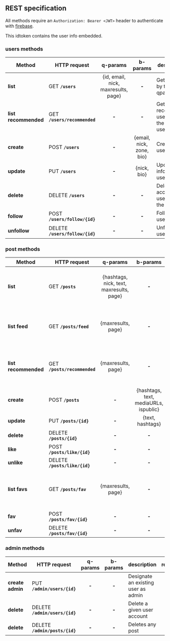 ## REST specification

All methods require an `Authorization: Bearer <JWT>` header to authenticate with [firebase](https://firebase.google.com/docs/auth/web/start).

This idtoken contains the user info embedded.

### users methods 

| Method | HTTP request | q-params | b-params | description | response |
|--------|--------------|:--------:|:-------:|-------------|:--------:|
| **list** | GET **`/users`** | {id, email, nick, maxresults, page} | **-** | Get user(s) by the given qparams | List of {id, nick, bio, followers, followings} |
| **list recommended** | GET  **`/users/recommended`** | **-** | **-** | Get recomended user(s) for the given user | List of {id, nick, bio, followers, followings} |
| **create** | POST **`/users`**  | **-** | {email, nick, zone, bio} | Creates a user | **-** |
| **update** | PUT **`/users`**  | **-** | {nick, bio} | Updates information user | **-** |
| **delete** | DELETE **`/users`** | **-** | **-** | Delete account (of user issuing the query) | **-** |
| **follow** | POST **`/users/follow/{id}`** | **-** | **-** | Follow a user | **-** |
| **unfollow** | DELETE **`/users/follow/{id}`** | **-** | **-** | Unfollow a user | **-** |

### post methods 

| Method | HTTP request | q-params | b-params | description | response |
|--------|--------------|:-------:|:-------:|-------------|:--------:|
| **list** | GET **`/posts`** | {hashtags, nick, text, maxresults, page} | **-**  | List visible posts matched by the filter | List of {pid, nick, timestamp, text, mediaURIs, likes} |
| **list feed** | GET **`/posts/feed`** | {maxresults, page} | **-**  | List the posts of the followed users (feed) | List of {pid, nick, timestamp, text, mediaURIs, likes} |
| **list recommended** | GET **`/posts/recommended`** | {maxresults, page} | **-**  | List recommended posts for the given user, matched by the filter | List of {pid, nick, timestamp, text, mediaURIs, likes} |
| **create** | POST **`/posts`** | **-** | {hashtags, text, mediaURLs, ispublic} | Creates a post | **-** |
| **update** | PUT **`/posts/{id}`** | **-** | {text, hashtags} | Updates own post | **-** |
| **delete** | DELETE **`/posts/{id}`** | **-** | **-** | Deletes own post | **-** |
| **like** | POST **`/posts/like/{id}`** | **-** | **-** | Like a post | **-** |
| **unlike** | DELETE **`/posts/like/{id}`** | **-** | **-** | Unlike a post | **-** |
| **list favs** | GET **`/posts/fav`** | {maxresults, page} | **-** | Get fav posts | List of {pid, nick, timestamp, text, mediaURIs, likes} |
| **fav** | POST **`/posts/fav/{id}`** | **-** | **-** | Mark a post as favorite | **-** |
| **unfav** | DELETE **`/posts/fav/{id}`** | **-** | **-** | Unfav a post | **-** |

### admin methods 
| Method | HTTP request | q-params | b-params | description | response |
|--------|--------------|:--------:|:-------:|-------------|:--------:|
| **create admin** | PUT **`/admin/users/{id}`**  | **-** | **-** | Designate an existing user as admin | **-** |
| **delete** | DELETE **`/admin/users/{id}`** | **-** | **-** | Delete a given user account | **-** |
| **delete** | DELETE **`/admin/posts/{id}`** | **-** | **-** | Deletes any post | **-** |

